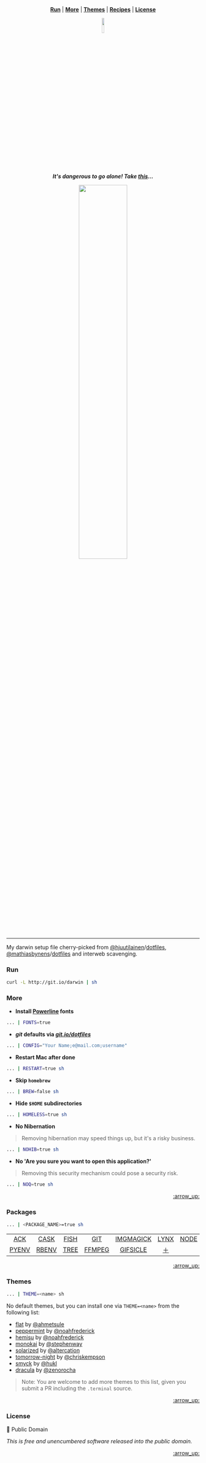 <a name="darwin"></a>

<p align="center">
<b><a href="#run">Run</a></b>
|
<b><a href="#more">More</a></b>
|
<b><a href="#themes">Themes</a></b>
|
<b><a href="https://github.com/bucaran/darwin/wiki/Copy-&-Paste-Recipes">Recipes</a></b>
|
<b><a href="#license">License</a></b>
</p>

<p align="center">
<a href="https://github.com/bucaran/darwin/blob/master/darwin">
<img width=10% height=10% src="https://cloud.githubusercontent.com/assets/8317250/6326580/6c238cd8-bb96-11e4-83a4-41e8d6fd2568.gif">
</a>
</p>

<p align="center">
<em><strong>It's dangerous to go alone! Take <a href="http://git.io/darwin">this</a>...</strong></em></p>


<p align="center">
<img width="50%" src="https://cloud.githubusercontent.com/assets/8317250/6363772/cfd64676-bce0-11e4-8a4c-a17119425de1.gif"></p>

<hr>

My darwin setup file cherry-picked from [@hjuutilainen](https://github.com/hjuutilainen)/[dotfiles](https://github.com/hjuutilainen/dotfiles/blob/master/bin/osx-user-defaults.sh), [@mathiasbynens](https://github.com/mathiasbynens)/[dotfiles](https://github.com/mathiasbynens/dotfiles/blob/master/.osx) and interweb scavenging.

### Run

```sh
curl -L http://git.io/darwin | sh
```

### More

* __Install [Powerline](https://github.com/powerline/fonts) fonts__

```sh
... | FONTS=true
```

* ___git_ defaults via [_git.io/dotfiles_](https://git.io/dotfiles)__

```sh
... | CONFIG="Your Name;e@mail.com;username"
```

* __Restart Mac after done__

```sh
... | RESTART=true sh
```

* __Skip `homebrew`__

```sh
... | BREW=false sh
```

* __Hide `$HOME` subdirectories__

```sh
... | HOMELESS=true sh
```

* __No Nibernation__

> Removing hibernation may speed things up, but it's a risky business.

```sh
... | NOHIB=true sh
```

* __No 'Are you sure you want to open this application?'__

> Removing this security mechanism could pose a security risk.

```sh
... | NOQ=true sh
```

<p align="right"><a href="#darwin">:arrow_up:</a></p>

### Packages

```sh
... | <PACKAGE_NAME>=true sh
```

<table>
    <tr>
      <td align="center"><a href="https://beyondgrep.com">ACK</a>
      </td>
      <td align="center"><a href="https://caskroom.io">CASK</a>
      </td>
      <td align="center"><a href="https://fishshell.com">FISH</a>
      </td>
      <td align="center"><a href="https://git-scm.com">GIT</a>
      </td>
      <td align="center"><a href="https://www.imagemagick.org">IMGMAGICK</a>
      </td>
      <td align="center"><a href="https://lynx.isc.org/lynx2.8.7/index.html">LYNX</a>
      </td>
      <td align="center"><a href="https://nodejs.org">NODE</a>
      </td>
      <td align="center"><a href="https://github.com/bpinto/oh-my-fish">OMF</a>
      </td>
      </tr>
      <tr>
      <td align="center"><a href="https://github.com/yyuu/pyenv">PYENV</a>
      </td>
      <td align="center"><a href="https://github.com/sstephenson/rbenv">RBENV</a>
      </td>
      <td align="center"><a href="https://mama.indstate.edu/users/ice/tree/">TREE</a>
      </td>
      <td align="center"><a href="https://www.ffmpeg.org">FFMPEG</a>
      </td>
      <td align="center"><a href="http://www.lcdf.org/gifsicle/">GIFSICLE</a>
      </td>
      <td align="center"><a href="https://github.com/bucaran/darwin/fork">＋</a>
      </td>
    </tr>
</table>

<p align="right"><a href="#darwin">:arrow_up:</a></p>

### Themes

```sh
... | THEME=<name> sh
```

No default themes, but you can install one via `THEME=<name>` from the following list:

+ [flat](https://github.com/ahmetsulek/flat-terminal) by [@ahmetsule](https://github.com/ahmetsulek)
+ [peppermint](?) by [@noahfrederick](https://github.com/noahfrederick)
+ [hemisu](https://github.com/noahfrederick/Hemisu-Terminal-app) by [@noahfrederick](https://github.com/noahfrederick)
+ [monokai](https://github.com/stephenway/monokai.terminal) by [@stephenway](https://github.com/stephenway)
+ [solarized](https://github.com/altercation/solarized) by [@altercation](https://github.com/altercation)
+ [tomorrow-night](https://github.com/chriskempson/tomorrow-theme) by [@chriskempson](https://github.com/chriskempson)
+ [smyck](https://github.com/hukl/Smyck-Color-Scheme) by [@hukl](https://github.com/hukl)
+ [dracula](https://github.com/zenorocha/dracula-theme) by [@zenorocha](https://github.com/zenorocha)

> Note: You are welcome to add more themes to this list, given you submit a PR including the `.terminal` source.

<p align="right"><a href="#darwin">:arrow_up:</a></p>

### License

:metal: Public Domain

_This is free and unencumbered software released into the public domain._

<p align="right"><a href="#darwin">:arrow_up:</a></p>
